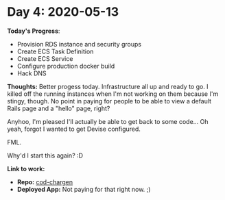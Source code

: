 # Day 4: 2020-05-13

**Today's Progress**:
- Provision RDS instance and security groups
- Create ECS Task Definition
- Create ECS Service
- Configure production docker build
- Hack DNS

**Thoughts:** Better progess today. Infrastructure all up and ready to go. I killed off the running instances when I'm not working on them because I'm stingy, though. No point in paying for people to be able to view a default Rails page and a "hello" page, right?

Anyhoo, I'm pleased I'll actually be able to get back to some code... Oh yeah, forgot I wanted to get Devise configured.

FML.

Why'd I start this again? :D

**Link to work:**
- **Repo:** [cod-chargen](https://github.com/kryptykphysh/cod-chargen/releases/tag/v0.4.1)
- **Deployed App:** Not paying for that right now. ;)
